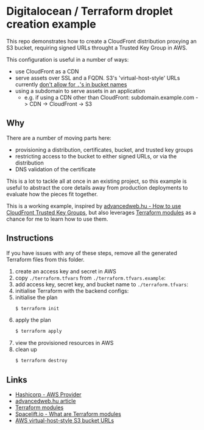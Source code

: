 # Digitalocean / Terraform droplet creation example

This repo demonstrates how to create a CloudFront distribution proxying an S3
bucket, requiring signed URLs throught a Trusted Key Group in AWS.

This configuration is useful in a number of ways:

- use CloudFront as a CDN
- serve assets over SSL and a FQDN. S3's 'virtual-host-style' URLs currently
  [don't allow for `.`'s in bucket names][aws-virtual-host-style-s3-urls]
- using a subdomain to serve assets in an application
  - e.g. if using a CDN other than CloudFront:
    subdomain.example.com -> CDN -> CloudFront -> S3

## Why

There are a number of moving parts here:

- provisioning a distribution, certificates, bucket, and trusted key groups
- restricting access to the bucket to either signed URLs, or via the
  distribution
- DNS validation of the certificate

This is a lot to tackle all at once in an existing project, so this example is
useful to abstract the core details away from production deployments to evaluate
how the pieces fit together.

This is a working example, inspired by [advancedweb.hu - How to use CloudFront
Trusted Key Groups][advanced-web-article], but also leverages [Terraform
modules][terraform-modules] as a chance for me to learn how to use them.

## Instructions

If you have issues with any of these steps, remove all the generated Terraform
files from this folder.

1. create an access key and secret in AWS
1. copy `./terraform.tfvars` from `./terraform.tfvars.example`:
1. add access key, secret key, and bucket name to `./terraform.tfvars`:
1. initialise Terraform with the backend configs:
1. initialise the plan
   ```bash
   $ terraform init
   ```
1. apply the plan
   ```bash
   $ terraform apply
   ```
1. view the provisioned resources in AWS
1. clean up
   ```bash
   $ terraform destroy
   ```

## Links

- [Hashicorp - AWS Provider][hashi-aws-provider]
- [advancedweb.hu article][advanced-web-article]
- [Terraform modules][terraform-modules]
- [Spacelift.io - What are Terraform modules][spacelift-terraform-modules]
- [AWS virtual-host-style S3 bucket URLs][aws-virtual-host-style-s3-urls]

<!-- Links -->

[hashi-aws-provider]: https://registry.terraform.io/providers/hashicorp/aws/latest/docs "Terraform - AWS Provider"
[advanced-web-article]: https://advancedweb.hu/how-to-use-cloudfront-trusted-key-groups-parameter-and-the-trusted-key-group-terraform-resource/ "advancedweb.hub - How to use CloudFront Trusted Key Groups parameter and the trusted_key_group Terraform resource"
[spacelift-terraform-modules]: https://spacelift.io/blog/what-are-terraform-modules-and-how-do-they-work "Spacelift.io - What are Terraform modules"
[terraform-modules]: https://www.terraform.io/language/modules "Terraform - modules"
[aws-virtual-host-style-s3-urls]: https://docs.aws.amazon.com/AmazonS3/latest/userguide/VirtualHosting.html "AWS - Virtual hosting of buckets"

